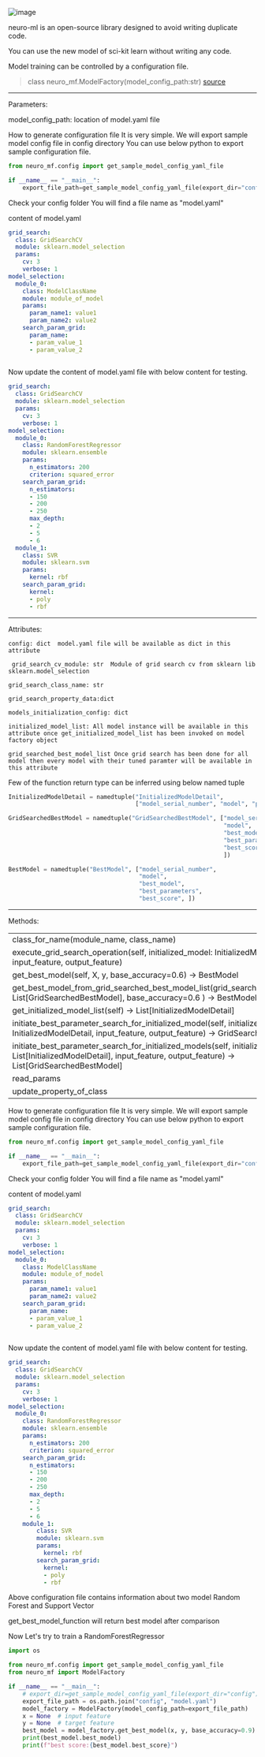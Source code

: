![image](https://user-images.githubusercontent.com/34875169/177150753-b68b0c66-3b15-4ecc-b168-1a77ebc3fc62.png)

neuro-ml is an open-source library designed to avoid writing duplicate code.


You can use the new model of sci-kit learn without writing any code.

Model training can be controlled by a configuration file.



>class neuro_mf.ModelFactory(model_config_path:str) [source](https://github.com/avnyadav/neuro_mf/blob/main/neuro_mf/__init__.py#L33)

<hr>

Parameters:

model_config_path: location of model.yaml file

How to generate configuration file
It is very simple.
We will export sample model config file in config directory
You can use below python to export sample configuration file.

```python
from neuro_mf.config import get_sample_model_config_yaml_file

if __name__ == "__main__":
    export_file_path=get_sample_model_config_yaml_file(export_dir="config")

```
Check your config folder
You will find a file name as "model.yaml"

content of model.yaml

```yaml
grid_search:
  class: GridSearchCV
  module: sklearn.model_selection
  params:
    cv: 3
    verbose: 1
model_selection:
  module_0:
    class: ModelClassName
    module: module_of_model
    params:
      param_name1: value1
      param_name2: value2
    search_param_grid:
      param_name:
      - param_value_1
      - param_value_2
  
```
Now update the content of model.yaml file with below content for testing.

```yaml
grid_search:
  class: GridSearchCV
  module: sklearn.model_selection
  params:
    cv: 3
    verbose: 1
model_selection:
  module_0:
    class: RandomForestRegressor
    module: sklearn.ensemble
    params:
      n_estimators: 200
      criterion: squared_error
    search_param_grid:
      n_estimators:
      - 150
      - 200
      - 250
      max_depth:
      - 2
      - 5
      - 6
  module_1:
    class: SVR
    module: sklearn.svm
    params:
      kernel: rbf
    search_param_grid:
      kernel:
      - poly
      - rbf
```


<hr>
Attributes:


``config: dict 
model.yaml file will be available as dict in this attribute
``

`` 
grid_search_cv_module: str 
Module of grid search cv from sklearn lib sklearn.model_selection
``

``
grid_search_class_name: str
``

``
grid_search_property_data:dict
``

``
models_initialization_config: dict
``

``
initialized_model_list:
All model instance will be available in this attribute once get_initialized_model_list has been invoked on model factory object
``

``
grid_searched_best_model_list
Once grid search has been done for all model then every model with their tuned paramter will be available in this attribute
``

Few of the function return type can be inferred using 
below named tuple

```python
InitializedModelDetail = namedtuple("InitializedModelDetail",
                                    ["model_serial_number", "model", "param_grid_search", "model_name"])

GridSearchedBestModel = namedtuple("GridSearchedBestModel", ["model_serial_number",
                                                             "model",
                                                             "best_model",
                                                             "best_parameters",
                                                             "best_score",
                                                             ])

BestModel = namedtuple("BestModel", ["model_serial_number",
                                     "model",
                                     "best_model",
                                     "best_parameters",
                                     "best_score", ])

```

<hr>
Methods:

<table>
<tr>
<td>class_for_name(module_name, class_name)</td>
</tr>

<tr><td>execute_grid_search_operation(self, initialized_model: InitializedModelDetail, input_feature,
                                      output_feature)</td>
</tr>
<tr><td>get_best_model(self, X, y, base_accuracy=0.6) -> BestModel</td>
</tr>
<tr><td>get_best_model_from_grid_searched_best_model_list(grid_searched_best_model_list: List[GridSearchedBestModel],
                                                          base_accuracy=0.6
                                                          ) -> BestModel</td>
</tr>
<tr><td>get_initialized_model_list(self) -> List[InitializedModelDetail]</td>
</tr>

<tr><td>initiate_best_parameter_search_for_initialized_model(self, initialized_model: InitializedModelDetail,
                                                             input_feature,
                                                             output_feature) -> GridSearchedBestModel</td>
</tr>

<tr><td>initiate_best_parameter_search_for_initialized_models(self,
                                                              initialized_model_list: List[InitializedModelDetail],
                                                              input_feature,
                                                              output_feature) -> List[GridSearchedBestModel]</td>
</tr>

<tr><td>read_params</td>
</tr>

<tr><td>update_property_of_class</td>
</tr>
</table>



How to generate configuration file
It is very simple.
We will export sample model config file in config directory
You can use below python to export sample configuration file.

```python
from neuro_mf.config import get_sample_model_config_yaml_file

if __name__ == "__main__":
    export_file_path=get_sample_model_config_yaml_file(export_dir="config")

```
Check your config folder
You will find a file name as "model.yaml"

content of model.yaml

```yaml
grid_search:
  class: GridSearchCV
  module: sklearn.model_selection
  params:
    cv: 3
    verbose: 1
model_selection:
  module_0:
    class: ModelClassName
    module: module_of_model
    params:
      param_name1: value1
      param_name2: value2
    search_param_grid:
      param_name:
      - param_value_1
      - param_value_2
  
```

Now update the content of model.yaml file with below content for testing.
```yaml
grid_search:
  class: GridSearchCV
  module: sklearn.model_selection
  params:
    cv: 3
    verbose: 1
model_selection:
  module_0:
    class: RandomForestRegressor
    module: sklearn.ensemble
    params:
      n_estimators: 200
      criterion: squared_error
    search_param_grid:
      n_estimators:
      - 150
      - 200
      - 250
      max_depth:
      - 2
      - 5
      - 6
    module_1:
        class: SVR
        module: sklearn.svm
        params:
          kernel: rbf
        search_param_grid:
          kernel:
          - poly
          - rbf
```
Above configuration file contains information about two model Random Forest and Support Vector



get_best_model_function will return best model after comparison


Now Let's try to train a RandomForestRegressor
```python
import os

from neuro_mf.config import get_sample_model_config_yaml_file
from neuro_mf import ModelFactory

if __name__ == "__main__":
    # export_dir=get_sample_model_config_yaml_file(export_dir="config")
    export_file_path = os.path.join("config", "model.yaml")
    model_factory = ModelFactory(model_config_path=export_file_path)
    x = None  # input feature
    y = None  # target feature
    best_model = model_factory.get_best_model(x, y, base_accuracy=0.9)
    print(best_model.best_model)
    print(f"best score:{best_model.best_score}")



```


